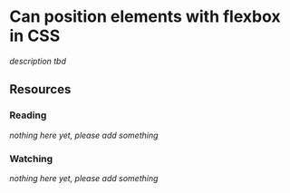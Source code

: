 # Can position elements with flexbox in CSS

_description tbd_

## Resources

### Reading

_nothing here yet, please add something_

### Watching

_nothing here yet, please add something_
